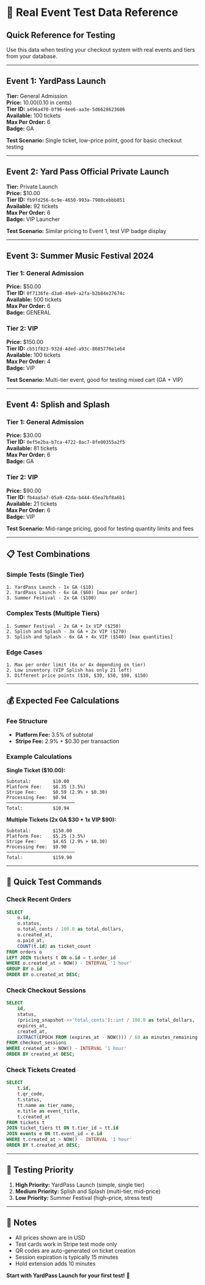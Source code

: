 # 🎫 Real Event Test Data Reference

## Quick Reference for Testing

Use this data when testing your checkout system with real events and tiers from your database.

---

## Event 1: YardPass Launch

**Tier:** General Admission  
**Price:** $10.00 ($0.10 in cents)  
**Tier ID:** `a496a470-0f96-4ee6-aa3e-5d6628623686`  
**Available:** 100 tickets  
**Max Per Order:** 6  
**Badge:** GA

**Test Scenario:** Single ticket, low-price point, good for basic checkout testing

---

## Event 2: Yard Pass Official Private Launch

**Tier:** Private Launch  
**Price:** $10.00  
**Tier ID:** `fb9fd256-6c9e-4650-993a-7980cebbb851`  
**Available:** 92 tickets  
**Max Per Order:** 6  
**Badge:** VIP Launcher

**Test Scenario:** Similar pricing to Event 1, test VIP badge display

---

## Event 3: Summer Music Festival 2024

### Tier 1: General Admission
**Price:** $50.00  
**Tier ID:** `0f7136fe-d3a0-49e9-a2fa-b2b84e27674c`  
**Available:** 500 tickets  
**Max Per Order:** 6  
**Badge:** GENERAL

### Tier 2: VIP
**Price:** $150.00  
**Tier ID:** `cb51f823-932d-4ded-a93c-8685776e1e64`  
**Available:** 100 tickets  
**Max Per Order:** 4  
**Badge:** VIP

**Test Scenario:** Multi-tier event, good for testing mixed cart (GA + VIP)

---

## Event 4: Splish and Splash

### Tier 1: General Admission
**Price:** $30.00  
**Tier ID:** `0ef5e2ba-b7ca-4722-8ac7-8fe00355a2f5`  
**Available:** 81 tickets  
**Max Per Order:** 6  
**Badge:** GA

### Tier 2: VIP
**Price:** $90.00  
**Tier ID:** `fb4aa5a7-05a9-42da-b444-65ea7bf8a6b1`  
**Available:** 21 tickets  
**Max Per Order:** 6  
**Badge:** VIP

**Test Scenario:** Mid-range pricing, good for testing quantity limits and fees

---

## 📋 Test Combinations

### Simple Tests (Single Tier)
```
1. YardPass Launch - 1x GA ($10)
2. YardPass Launch - 6x GA ($60) [max per order]
3. Summer Festival - 2x GA ($100)
```

### Complex Tests (Multiple Tiers)
```
1. Summer Festival - 2x GA + 1x VIP ($250)
2. Splish and Splash - 3x GA + 2x VIP ($270)
3. Splish and Splash - 6x GA + 4x VIP ($540) [max quantities]
```

### Edge Cases
```
1. Max per order limit (6x or 4x depending on tier)
2. Low inventory (VIP Splish has only 21 left)
3. Different price points ($10, $30, $50, $90, $150)
```

---

## 💰 Expected Fee Calculations

### Fee Structure
- **Platform Fee:** 3.5% of subtotal
- **Stripe Fee:** 2.9% + $0.30 per transaction

### Example Calculations

**Single Ticket ($10.00):**
```
Subtotal:        $10.00
Platform Fee:    $0.35 (3.5%)
Stripe Fee:      $0.59 (2.9% + $0.30)
Processing Fee:  $0.94
─────────────────────────
Total:           $10.94
```

**Multiple Tickets (2x GA $30 + 1x VIP $90):**
```
Subtotal:        $150.00
Platform Fee:    $5.25 (3.5%)
Stripe Fee:      $4.65 (2.9% + $0.30)
Processing Fee:  $9.90
─────────────────────────
Total:           $159.90
```

---

## 🧪 Quick Test Commands

### Check Recent Orders
```sql
SELECT 
    o.id,
    o.status,
    o.total_cents / 100.0 as total_dollars,
    o.created_at,
    o.paid_at,
    COUNT(t.id) as ticket_count
FROM orders o
LEFT JOIN tickets t ON o.id = t.order_id
WHERE o.created_at > NOW() - INTERVAL '1 hour'
GROUP BY o.id
ORDER BY o.created_at DESC;
```

### Check Checkout Sessions
```sql
SELECT 
    id,
    status,
    (pricing_snapshot->>'total_cents')::int / 100.0 as total_dollars,
    expires_at,
    created_at,
    EXTRACT(EPOCH FROM (expires_at - NOW())) / 60 as minutes_remaining
FROM checkout_sessions
WHERE created_at > NOW() - INTERVAL '1 hour'
ORDER BY created_at DESC;
```

### Check Tickets Created
```sql
SELECT 
    t.id,
    t.qr_code,
    t.status,
    tt.name as tier_name,
    e.title as event_title,
    t.created_at
FROM tickets t
JOIN ticket_tiers tt ON t.tier_id = tt.id
JOIN events e ON tt.event_id = e.id
WHERE t.created_at > NOW() - INTERVAL '1 hour'
ORDER BY t.created_at DESC;
```

---

## 🎯 Testing Priority

1. **High Priority:** YardPass Launch (simple, single tier)
2. **Medium Priority:** Splish and Splash (multi-tier, mid-price)
3. **Low Priority:** Summer Festival (high-price, stress test)

---

## 📝 Notes

- All prices shown are in USD
- Test cards work in Stripe test mode only
- QR codes are auto-generated on ticket creation
- Session expiration is typically 15 minutes
- Hold extension adds 10 minutes

**Start with YardPass Launch for your first test!** 🚀


